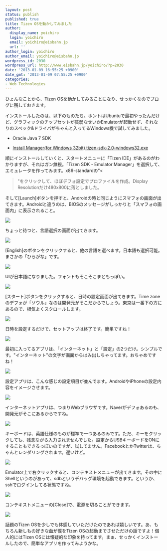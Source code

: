 ```yaml
---
layout: post
status: publish
published: true
title: Tizen OSを動かしてみました
author:
  display_name: yoichiro
  login: yoichiro
  email: yoichiro@eisbahn.jp
  url: ''
author_login: yoichiro
author_email: yoichiro@eisbahn.jp
wordpress_id: 2030
wordpress_url: http://www.eisbahn.jp/yoichiro/?p=2030
date: '2013-01-09 16:55:25 +0900'
date_gmt: '2013-01-09 07:55:25 +0900'
categories:
- Web Technologies
---
```


ひょんなことから、Tizen OSを動かしてみることになり、せっかくなのでブログに残しておきます。

インストールしたのは、以下のものたち。ホントはUbuntuで最初やったんだけど、グラフィックのチップセットが貧弱なせいかEmulatorが起動せず、それなりのスペック&ドライバがちゃんと入ってるWindows機で試してみました。

* Oracle Java 7 SDK

* [Install Manager(for Windows 32bit) tizen-sdk-2.0-windows32.exe](https://developer.tizen.org/downloads/sdk)

順にインストールしていくと、スタートメニューに「Tizen IDE」があるのがわかりますが、それはガン無視。「Tizen SDK - Emulator Manager」を選択して、エミュレータを作ってみます。x86-standardの"<
>"をクリックして、ほぼデフォ設定でプロファイルを作成。Display Resolutionだけ480x800に落としました。

そして[Launch]ボタンを押すと、Androidの時と同じようにスマフォの画面が出てきます。Androidと違うのは、BIOSのメッセージがしっかりと「スマフォの画面内」に表示されること。

[![](http://www.eisbahn.jp/yoichiro/images/2013/01/tizen_2-300x240.png)](http://www.eisbahn.jp/yoichiro/images/2013/01/tizen_2.png)

ちょっと待つと、言語選択の画面が出てきます。

[![](http://www.eisbahn.jp/yoichiro/images/2013/01/tizen_1-300x240.png)](http://www.eisbahn.jp/yoichiro/images/2013/01/tizen_1.png)

[English]のボタンをクリックすると、他の言語を選べます。日本語も選択可能。まさかの「ひらがな」です。

[![](http://www.eisbahn.jp/yoichiro/images/2013/01/tizen_3-300x240.png)](http://www.eisbahn.jp/yoichiro/images/2013/01/tizen_3.png)

UIが日本語になりました。フォントもそこそこまともっぽい。

[![](http://www.eisbahn.jp/yoichiro/images/2013/01/tizen_4-300x240.png)](http://www.eisbahn.jp/yoichiro/images/2013/01/tizen_4.png)

[スタート]ボタンをクリックすると、日時の設定画面が出てきます。Time zoneのデフォが「ソウル」なのは開発元がそこだからでしょう。東京は一番下の方にあるので、根気よくスクロールします。

[![](http://www.eisbahn.jp/yoichiro/images/2013/01/tizen_5-300x240.png)](http://www.eisbahn.jp/yoichiro/images/2013/01/tizen_5.png)

日時を設定するだけで、セットアップは終了です。簡単ですね！

[![](http://www.eisbahn.jp/yoichiro/images/2013/01/tizen_6-300x240.png)](http://www.eisbahn.jp/yoichiro/images/2013/01/tizen_6.png)

最初に入ってるアプリは、「インターネット」と「設定」の2つだけ。シンプルです。"インターネット"の文字が画面からはみ出しちゃってます。おちゃめですね！

[![](http://www.eisbahn.jp/yoichiro/images/2013/01/tizen_7-300x240.png)](http://www.eisbahn.jp/yoichiro/images/2013/01/tizen_7.png)

設定アプリは、こんな感じの設定項目が並んでます。AndroidやiPhoneの設定内容をイメージさせます。

[![](http://www.eisbahn.jp/yoichiro/images/2013/01/tizen_8-300x240.png)](http://www.eisbahn.jp/yoichiro/images/2013/01/tizen_8.png)

インターネットアプリは、つまりWebブラウザです。Naverがデフォあるのも、開発元がそこにあるからですね。

[![](http://www.eisbahn.jp/yoichiro/images/2013/01/tizen_9-300x240.png)](http://www.eisbahn.jp/yoichiro/images/2013/01/tizen_9.png)

キーボードは、英語仕様のものが標準で一つあるのみです。ただ、キーをクリックしても、残念ながら入力されませんでした。設定からUSBキーボードをONにすることもできるっぽいのですが、試してません。FacebookとかTwitterは、ちゃんとレンダリングされます。遅いけど。

[![](http://www.eisbahn.jp/yoichiro/images/2013/01/tizen_12-300x240.png)](http://www.eisbahn.jp/yoichiro/images/2013/01/tizen_12.png)

Emulator上で右クリックすると、コンテキストメニューが出てきます。その中にShellというのがあって、sdbというデバッグ環境を起動できます。というか、sshでログインしてる状態ですね。

[![](http://www.eisbahn.jp/yoichiro/images/2013/01/tizen_10-300x240.png)](http://www.eisbahn.jp/yoichiro/images/2013/01/tizen_10.png)

コンテキストメニューの[Close]で、電源を切ることができます。

[![](http://www.eisbahn.jp/yoichiro/images/2013/01/tizen_11-300x240.png)](http://www.eisbahn.jp/yoichiro/images/2013/01/tizen_11.png)

話題のTizen OSを少しでも体感していただけたのであれば嬉しいです。あ、もちろん新しもの好きな血が僕をTizen OSの起動までさせただけの話ですよ！個人的にはTizen OSには懐疑的な印象を持ってます。まぁ、せっかくインストールしたので、簡単なアプリを作ってみようかな。
